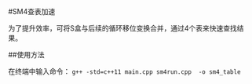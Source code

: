 #SM4查表加速

为了提升效率，可将S盒与后续的循环移位变换合并，通过4个表来快速查找结果。

##使用方法

在终端中输入命令：
` g++ -std=c++11 main.cpp sm4run.cpp  -o sm4_table `